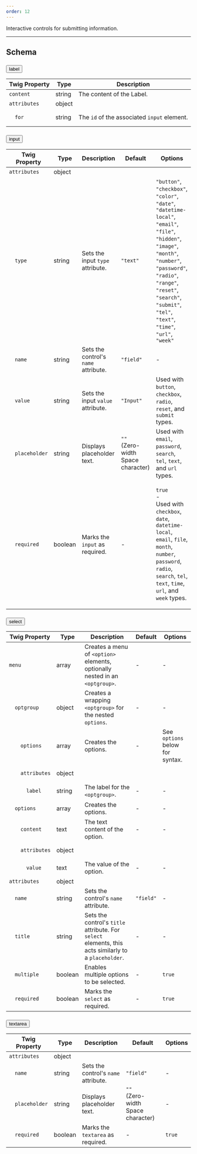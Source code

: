 ```yaml
---
order: 12
---
```

Interactive controls for submitting information.
___
<h2 class="h3 font-family--sans-serif">Schema</h2>
<div id="form-schema" class="accordion">
  <div class="accordion-item">
    <div class="o-collapse">
      <h3><button class="btn o-collapse__toggler accordion__toggler form-label__toggler" aria-expanded="false" aria-controls="form-label__collapse" data-bs-toggle="collapse" data-bs-target="#form-label__collapse">label<span class="icon fa-fw fas fa-blank"></span></button></h3>
      <div class="o-collapse__content collapse accordion__content form-label__content bg--charcoal" data-bs-parent="#form-schema" id="form-label__collapse">
        <div class="o-collapse__body o-collapse__body--flush">
          <table class="table--minimal font-size--xsmall">
            <thead>
              <tr>
                <th>Twig Property</th>
                <th>Type</th>
                <th class="w-auto">Description</th>
              </tr>
            </thead>
            <tbody>
              <tr>
                <td><code>content</code></td>
                <td>string</td>
                <td>The content of the Label.</td>
              </tr>
              <tr>
                <td><code>attributes</code></td>
                <td>object</td>
                <td colspan="4"></td>
              </tr>
              <tr>
                <td>
                  <pre>&nbsp;&nbsp;<code>for</code></pre>
                </td>
                <td>string</td>
                <td>The <code>id</code> of the associated <code>input</code> element.</td>
              </tr>
            </tbody>
          </table>
        </div>
      </div>
    </div>
  </div>
  <div class="accordion-item">
    <div class="o-collapse">
      <h3><button class="btn o-collapse__toggler accordion__toggler form-input__toggler" aria-expanded="false" aria-controls="form-input__collapse" data-bs-toggle="collapse" data-bs-target="#form-input__collapse">input<span class="icon fa-fw fas fa-blank"></span></button></h3>
      <div class="o-collapse__content collapse accordion__content form-input__content bg--charcoal" data-bs-parent="#form-schema" id="form-input__collapse">
        <div class="o-collapse__body o-collapse__body--flush">
          <table class="table--minimal font-size--xsmall">
            <thead>
              <tr>
                <th>Twig Property</th>
                <th>Type</th>
                <th class="w-auto">Description</th>
                <th>Default</th>
                <th>Options</th>
              </tr>
            </thead>
            <tbody>
              <tr>
                <td><code>attributes</code></td>
                <td>object</td>
                <td colspan="4"></td>
              </tr>
              <tr>
                <td>
                  <pre>&nbsp;&nbsp;<code>type</code></pre>
                </td>
                <td>string</td>
                <td>Sets the input <code>type</code> attribute.</td>
                <td><code>"text"</code></td>
                <td class="text-nowrap"><code>"button"</code>, <code>"checkbox"</code>, <code>"color"</code>, <code>"date"</code>, <br><code>"datetime-local"</code>, <code>"email"</code>, <code>"file"</code>, <br><code>"hidden"</code>, <code>"image"</code>, <code>"month"</code>, <code>"number"</code>, <br><code>"password"</code>, <code>"radio"</code>, <code>"range"</code>, <code>"reset"</code>, <br><code>"search"</code>, <code>"submit"</code>, <code>"tel"</code>, <code>"text"</code>, <br><code>"time"</code>, <code>"url"</code>, <code>"week"</code></td>
              </tr>
              <tr>
                <td>
                  <pre>&nbsp;&nbsp;<code>name</code></pre>
                </td>
                <td>string</td>
                <td>Sets the control's <code>name</code> attribute.</td>
                <td><code>"field"</code></td>
                <td>-</td>
              </tr>
              <tr>
                <td>
                  <pre>&nbsp;&nbsp;<code>value</code></pre>
                </td>
                <td>string</td>
                <td>Sets the input <code>value</code> attribute.</td>
                <td><code>"Input"</code></td>
                <td class="text-nowrap">Used with <code>button</code>, <code>checkbox</code>, <code>radio</code>, <br><code>reset</code>, and <code>submit</code> types.</td>
              </tr>
              <tr>
                <td>
                  <pre>&nbsp;&nbsp;<code>placeholder</code></pre>
                </td>
                <td>string</td>
                <td>Displays placeholder text.</td>
                <td class="text-nowrap"><code>"​"</code> <br><span class="font-size--tiny">(Zero-width Space character)</span></td>
                <td class="text-nowrap">Used with <code>email</code>, <code>password</code>, <code>search</code>, <br><code>tel</code>, <code>text</code>, and <code>url</code> types.</td>
              </tr>
              <tr>
                <td>
                  <pre>&nbsp;&nbsp;<code>required</code></pre>
                </td>
                <td>boolean</td>
                <td>Marks the <code>input</code> as required.</td>
                <td>-</td>
                <td class="text-nowrap">
                  <p><code>true</code><br> -<br> Used with <code>checkbox</code>, <code>date</code>, <code>datetime-local</code>, <br><code>email</code>, <code>file</code>, <code>month</code>, <code>number</code>, <code>password</code>, <code>radio</code>, <br><code>search</code>, <code>tel</code>, <code>text</code>, <code>time</code>, <code>url</code>, and <code>week</code> types.</p>
                </td>
              </tr>
            </tbody>
          </table>
        </div>
      </div>
    </div>
  </div>
  <div class="accordion-item">
    <div class="o-collapse">
      <h3><button class="btn o-collapse__toggler accordion__toggler form-select__toggler" aria-expanded="false" aria-controls="form-select__collapse" data-bs-toggle="collapse" data-bs-target="#form-select__collapse">select<span class="icon fa-fw fas fa-blank"></span></button></h3>
      <div class="o-collapse__content collapse accordion__content form-select__content bg--charcoal" data-bs-parent="#form-schema" id="form-select__collapse">
        <div class="o-collapse__body o-collapse__body--flush">
          <table class="table--minimal font-size--xsmall">
            <thead>
              <tr>
                <th>Twig Property</th>
                <th>Type</th>
                <th class="w-auto">Description</th>
                <th>Default</th>
                <th>Options</th>
              </tr>
            </thead>
            <tbody>
              <tr>
                <td><code>menu</code></td>
                <td>array</td>
                <td>Creates a menu of <code>&lt;option&gt;</code> elements, optionally nested in an <code>&lt;optgroup&gt;</code>.</td>
                <td>-</td>
                <td>-</td>
              </tr>
              <tr>
                <td>
                  <pre>&nbsp;&nbsp;<code>optgroup</code></pre>
                </td>
                <td>object</td>
                <td>Creates a wrapping <code>&lt;optgroup&gt;</code> for the nested <code>options</code>.</td>
                <td>-</td>
                <td>-</td>
              </tr>
              <tr>
                <td>
                  <pre>&nbsp;&nbsp;&nbsp;&nbsp;<code>options</code></pre>
                </td>
                <td>array</td>
                <td>Creates the options.</td>
                <td>-</td>
                <td class="text-nowrap">See <code>options</code> below for syntax.</td>
              </tr>
              <tr>
                <td><pre>&nbsp;&nbsp;&nbsp;&nbsp;<code>attributes</code></pre></td>
                <td>object</td>
                <td colspan="4"></td>
              </tr>
              <tr>
                <td>
                  <pre>&nbsp;&nbsp;&nbsp;&nbsp;&nbsp;&nbsp;<code>label</code></pre>
                </td>
                <td>string</td>
                <td>The label for the <code>&lt;optgroup&gt;</code>.</td>
                <td>-</td>
                <td>-</td>
              </tr>
              <tr>
                <td>
                  <pre>&nbsp;&nbsp;<code>options</code></pre>
                </td>
                <td>array</td>
                <td>Creates the options.</td>
                <td>-</td>
                <td>-</td>
              </tr>
              <tr>
                <td>
                  <pre>&nbsp;&nbsp;&nbsp;&nbsp;<code>content</code></pre>
                </td>
                <td>text</td>
                <td>The text content of the option.</td>
                <td>-</td>
                <td>-</td>
              </tr>
              <tr>
                <td><pre>&nbsp;&nbsp;&nbsp;&nbsp;<code>attributes</code></pre></td>
                <td>object</td>
                <td colspan="4"></td>
              </tr>
              <tr>
                <td>
                  <pre>&nbsp;&nbsp;&nbsp;&nbsp;&nbsp;&nbsp;<code>value</code></pre>
                </td>
                <td>text</td>
                <td>The value of the option.</td>
                <td>-</td>
                <td>-</td>
              </tr>
              <tr>
                <td><code>attributes</code></td>
                <td>object</td>
                <td colspan="4"></td>
              </tr>
              <tr>
                <td>
                  <pre>&nbsp;&nbsp;<code>name</code></pre>
                </td>
                <td>string</td>
                <td>Sets the control's <code>name</code> attribute.</td>
                <td><code>"field"</code></td>
                <td>-</td>
              </tr>
              <tr>
                <td>
                  <pre>&nbsp;&nbsp;<code>title</code></pre>
                </td>
                <td>string</td>
                <td>Sets the control's <code>title</code> attribute. For <code>select</code> elements, this acts similarly to a <code>placeholder</code>.</td>
                <td>-</td>
                <td>-</td>
              </tr>
              <tr>
                <td>
                  <pre>&nbsp;&nbsp;<code>multiple</code></pre>
                </td>
                <td>boolean</td>
                <td>Enables multiple options to be selected.</td>
                <td>-</td>
                <td><code>true</code></td>
              </tr>
              <tr>
                <td>
                  <pre>&nbsp;&nbsp;<code>required</code></pre>
                </td>
                <td>boolean</td>
                <td>Marks the <code>select</code> as required.</td>
                <td>-</td>
                <td><code>true</code></td>
              </tr>
            </tbody>
          </table>
        </div>
      </div>
    </div>
  </div>
  <div class="accordion-item">
    <div class="o-collapse">
      <h3><button class="btn o-collapse__toggler accordion__toggler form-textarea__toggler" aria-expanded="false" aria-controls="form-textarea__collapse" data-bs-toggle="collapse" data-bs-target="#form-textarea__collapse">textarea<span class="icon fa-fw fas fa-blank"></span></button></h3>
      <div class="o-collapse__content collapse accordion__content form-textarea__content bg--charcoal" data-bs-parent="#form-schema" id="form-textarea__collapse">
        <div class="o-collapse__body o-collapse__body--flush">
          <table class="table--minimal font-size--xsmall">
            <thead>
              <tr>
                <th>Twig Property</th>
                <th>Type</th>
                <th class="w-auto">Description</th>
                <th>Default</th>
                <th>Options</th>
              </tr>
            </thead>
            <tbody>
              <tr>
                <td><code>attributes</code></td>
                <td>object</td>
                <td colspan="4"></td>
              </tr>
              <tr>
                <td>
                  <pre>&nbsp;&nbsp;<code>name</code></pre>
                </td>
                <td>string</td>
                <td>Sets the control's <code>name</code> attribute.</td>
                <td><code>"field"</code></td>
                <td>-</td>
              </tr>
              <tr>
                <td>
                  <pre>&nbsp;&nbsp;<code>placeholder</code></pre>
                </td>
                <td>string</td>
                <td>Displays placeholder text.</td>
                <td class="text-nowrap"><code>"​"</code> <br><span class="font-size--tiny">(Zero-width Space character)</span></td>
                <td>-</td>
              </tr>
              <tr>
                <td>
                  <pre>&nbsp;&nbsp;<code>required</code></pre>
                </td>
                <td>boolean</td>
                <td>Marks the <code>textarea</code> as required.</td>
                <td>-</td>
                <td><code>true</code></td>
              </tr>
            </tbody>
          </table>
        </div>
      </div>
    </div>
  </div>
</div>